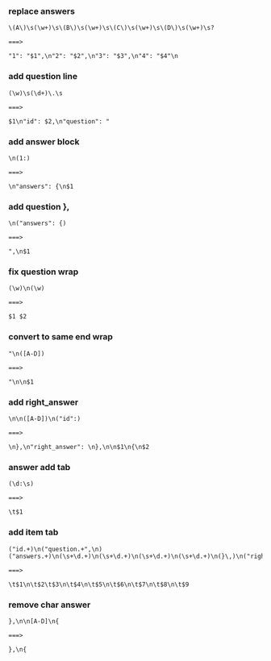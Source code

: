 ### replace answers
```
\(A\)\s(\w+)\s\(B\)\s(\w+)\s\(C\)\s(\w+)\s\(D\)\s(\w+)\s?

===>

"1": "$1",\n"2": "$2",\n"3": "$3",\n"4": "$4"\n
```


### add question line
```
(\w)\s(\d+)\.\s

===>

$1\n"id": $2,\n"question": "
```


### add answer block
```
\n(1:)

===>

\n"answers": {\n$1
```

### add question },
```
\n("answers": {)

===>

",\n$1
```

### fix question wrap
```
(\w)\n(\w)

===>

$1 $2
```

### convert to same end wrap
```
"\n([A-D])

===>

"\n\n$1
```

### add right_answer
```
\n\n([A-D])\n("id":)

===>

\n},\n"right_answer": \n},\n\n$1\n{\n$2
```


### answer add tab
```
(\d:\s)

===>

\t$1
```


### add item tab
```
("id.+)\n("question.+",\n)("answers.+)\n(\s+\d.+)\n(\s+\d.+)\n(\s+\d.+)\n(\s+\d.+)\n(}\,)\n("right_answer.+)

===>

\t$1\n\t$2\t$3\n\t$4\n\t$5\n\t$6\n\t$7\n\t$8\n\t$9
````


### remove char answer
```
},\n\n[A-D]\n{

===>

},\n{
```
